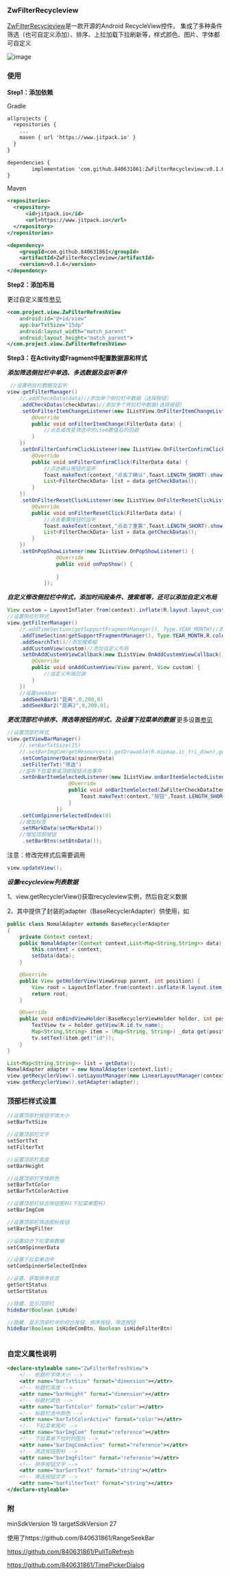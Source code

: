 ### ZwFilterRecycleview
[ZwFilterRecycleview](https://github.com/840631861/ZwFilterRecycleview)是一款开源的Android RecycleView控件。
集成了多种条件筛选（也可自定义添加）、排序、上拉加载下拉刷新等，样式颜色、图片、字体都可自定义

![image](https://github.com/840631861/ZwFilterRecycleview/blob/master/app/src/main/resource/%E7%A4%BA%E4%BE%8B1.gif)

### 使用
**Step1：添加依赖**

Gradle
```xml
allprojects {
  repositories {
    ...
    maven { url 'https://www.jitpack.io' }
  }
}
```
```xml
dependencies {
        implementation 'com.github.840631861:ZwFilterRecycleview:v0.1.6'
}
```
Maven
```xml
<repositories>
  <repository>
      <id>jitpack.io</id>
      <url>https://www.jitpack.io</url>
  </repository>
</repositories>
```
```xml
<dependency>
    <groupId>com.github.840631861</groupId>
    <artifactId>ZwFilterRecycleview</artifactId>
    <version>v0.1.6</version>
</dependency>
```

**Step2：添加布局**

更过自定义属性[参见](#自定义属性说明)<BR />
```xml
<com.project.view.ZwFilterRefreshView
    android:id="@+id/view"                                  
    app:barTxtSize="15dp"                                
    android:layout_width="match_parent"
    android:layout_height="match_parent">
</com.project.view.ZwFilterRefreshView>
```

**Step3：在Activity或Fragment中配置数据源和样式**

***添加筛选侧拉栏中单选、多选数据及监听事件***
```java
 //设置侧拉栏数据及监听
view.getFilterManager()
    //.addCheckData(data)//添加单个侧拉栏中数据（选择按钮）
    .addCheckDatas(checkDatas)//添加多个侧拉栏中数据(选择按钮)
    .setOnFilterItemChangeListener(new IListView.OnFilterItemChangeListener() {
        @Override
        public void onFilterItemChange(FilterData data) {
            //点击或改变筛选中的item数值后的回调
        }
    })
    .setOnFilterConfirmClickListener(new IListView.OnFilterConfirmClickListener() {
        @Override
        public void onFilterConfirmClick(FilterData data) {
            //点击确认按钮的监听
            Toast.makeText(context,"点击了确认",Toast.LENGTH_SHORT).show();
            List<FilterCheckData> list = data.getCheckDatas();
        }
    })
    .setOnFilterResetClickListener(new IListView.OnFilterResetClickListener() {
        @Override
        public void onFilterResetClick(FilterData data) {
            //点击重置按钮的监听
            Toast.makeText(context,"点击了重置",Toast.LENGTH_SHORT).show();
            List<FilterCheckData> list = data.getCheckDatas();
        }
    })
    .setOnPopShowListener(new IListView.OnPopShowListener() {
                @Override
                public void onPopShow() {
                    
                }
            });
```

***自定义修改侧拉栏中样式，添加时间段条件、搜索框等，还可以添加自定义布局***
```java
View custom = LayoutInflater.from(context).inflate(R.layout.layout_custom,null);
//设置侧拉栏样式
view.getFilterManager()
    //.addTimeSection(getSupportFragmentManager(), Type.YEAR_MONTH)//添加时间段（不带样式使用默认）
    .addTimeSection(getSupportFragmentManager(), Type.YEAR_MONTH,R.color.colorAccent)//添加时间段（带样式）
    .addSearchTxt()//添加搜索框
    .addCustomView(custom)//添加自定义布局
    .setOnAddCustemViewCallback(new IListView.OnAddCustemViewCallback() {
        @Override
        public void onAddCustemView(View parent, View custom) {
            //自定义布局回调
        }
    })
    //设置seekbar
    .addSeekBar1("距离",0,200,0)
    .addSeekBar2("距离2",0,200,0);
```

***更改顶部栏中排序、筛选等按钮的样式，及设置下拉菜单的数据***
更多设置[参见](#顶部栏样式设置)<br /> 
```java
//设置顶部栏样式
view.getViewBarManager()
    //.setBarTxtSize(15)
    //.setBarImgCom(getResources().getDrawable(R.mipmap.ic_tri_down),getResources().getDrawable(R.mipmap.ic_tri_up))
    .setComSpinnerData(spinnerData)
    .setFilterTxt("筛选")
    //监听下拉菜单或顶部按钮点击事件
    .setOnBarItemSelectedListener(new IListView.onBarItemSelectedListener() {
                    @Override
                    public void onBarItemSelected(ZwFilterCheckDataItem checkDataItem) {
                        Toast.makeText(context,"按钮",Toast.LENGTH_SHORT).show();
                    }
                })
    .setComSpinnerSelectedIndex(0)
    //增加标签
    .setMarkData(setMarkData())
    //增加顶部按钮
     .setBarBtns(setBtnData());
```
注意：修改完样式后需要调用
```java
view.updateView();
```

***设置recycleview列表数据***

1、view.getRecyclerView()获取recycleview实例，然后自定义数据

2、其中提供了封装的adapter（BaseRecyclerAdapter）供使用，如
```java
public class NomalAdapter extends BaseRecyclerAdapter
{
    private Context context;
    public NomalAdapter(Context context,List<Map<String,String>> data) {
        this.context = context;
        setData(data);
    }

    @Override
    public View getHolderView(ViewGroup parent, int position) {
        View root = LayoutInflater.from(context).inflate(R.layout.item_layout, parent, false);
        return root;
    }

    @Override
    public void onBindViewHolder(BaseRecyclerViewHolder holder, int position) {
        TextView tv = holder.getView(R.id.tv_name);
        Map<String,String> item = (Map<String, String>) _data.get(position);
        tv.setText(item.get("id"));
    }
}
```
```java
List<Map<String,String>> list = getData();
NomalAdapter adapter = new NomalAdapter(context,list);
view.getRecyclerView().setLayoutManager(new LinearLayoutManager(context));
view.getRecyclerView().setAdapter(adapter);
```

### 顶部栏样式设置

```java
//设置顶部栏按钮字体大小
setBarTxtSize

//设置顶部栏文字
setSortTxt
setFilterTxt

//设置顶部栏高度
setBarHeight

//设置顶部栏字体颜色
setBarTxtColor
setBarTxtColorActive

//设置顶部栏综合按钮图标(下拉菜单图标)
setBarImgCom

//设置顶部栏筛选图标按钮
setBarImgFilter

//设置综合下拉菜单数据
setComSpinnerData

//设置下拉菜单选中
setComSpinnerSelectedIndex

//设置、获取排序状态
getSortStatus
setSortStatus

//隐藏、显示顶部栏
hideBar(Boolean isHide)

//隐藏、显示顶部栏中的综合按钮、排序按钮、筛选按钮
hideBar(Boolean isHideComBtn, Boolean isHideFilterBtn)
 
```

### 自定义属性说明

```xml
<declare-styleable name="ZwFilterRefreshView">
    <!-- 标题栏字体大小 -->
    <attr name="barTxtSize" format="dimension"></attr>
    <!-- 标题栏高度 -->
    <attr name="barHeight" format="dimension"></attr>
    <!-- 标题栏颜色 -->
    <attr name="barTxtColor" format="color"></attr>
    <!-- 标题栏选中颜色 -->
    <attr name="barTxtColorActive" format="color"></attr>
    <!-- 下拉菜单图片 -->
    <attr name="barImgCom" format="reference"></attr>
    <!-- 下拉菜单下拉时的图片 -->
    <attr name="barImgComActive" format="reference"></attr>
    <!-- 筛选按钮图标 -->
    <attr name="barImgFilter" format="reference"></attr>
    <!-- 排序按钮文字 -->
    <attr name="barSortText" format="string"></attr>
    <!-- 筛选按钮文字 -->
    <attr name="barFilterText" format="string"></attr>
</declare-styleable>
```

### 附
minSdkVersion 19  targetSdkVersion 27

使用了https://github.com/840631861/RangeSeekBar 

https://github.com/840631861/PullToRefresh

https://github.com/840631861/TimePickerDialog
